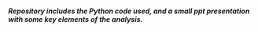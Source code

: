 ##### Repository includes the Python code used, and a small ppt presentation with some key elements of the analysis.
